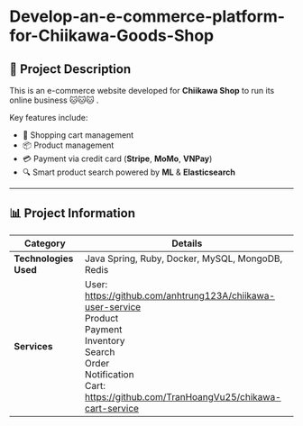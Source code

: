 # Develop-an-e-commerce-platform-for-Chiikawa-Goods-Shop

## 📝 Project Description
This is an e-commerce website developed for **Chiikawa Shop** to run its online business 🐱🐱🐱 .

Key features include:
- 🛒 Shopping cart management
- 📦 Product management
- 💳 Payment via credit card (**Stripe**, **MoMo**, **VNPay**)
- 🔍 Smart product search powered by **ML** & **Elasticsearch**
---

## 📊 Project Information

| Category               | Details                                                                                                                                                                                                  |
|-------------------------|----------------------------------------------------------------------------------------------------------------------------------------------------------------------------------------------------------|
| **Technologies Used**   | Java Spring, Ruby, Docker, MySQL, MongoDB, Redis                                                                                                                                                         |
| **Services**            | User: https://github.com/anhtrung123A/chiikawa-user-service<br/> Product<br/>Payment<br/>Inventory<br/>Search<br/>Order<br/>Notification<br/>Cart: https://github.com/TranHoangVu25/chikawa-cart-service |
